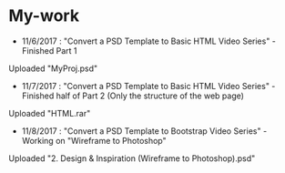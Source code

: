 # My-work

  - 11/6/2017 : "Convert a PSD Template to Basic HTML Video Series" - Finished Part 1

  Uploaded "MyProj.psd"

  - 11/7/2017 : "Convert a PSD Template to Basic HTML Video Series" - Finished half of Part 2 (Only the structure of the web page)
  
  Uploaded "HTML.rar"
  
  - 11/8/2017 : "Convert a PSD Template to Bootstrap Video Series" - Working on "Wireframe to Photoshop"
  
  Uploaded "2. Design & Inspiration (Wireframe to Photoshop).psd"
